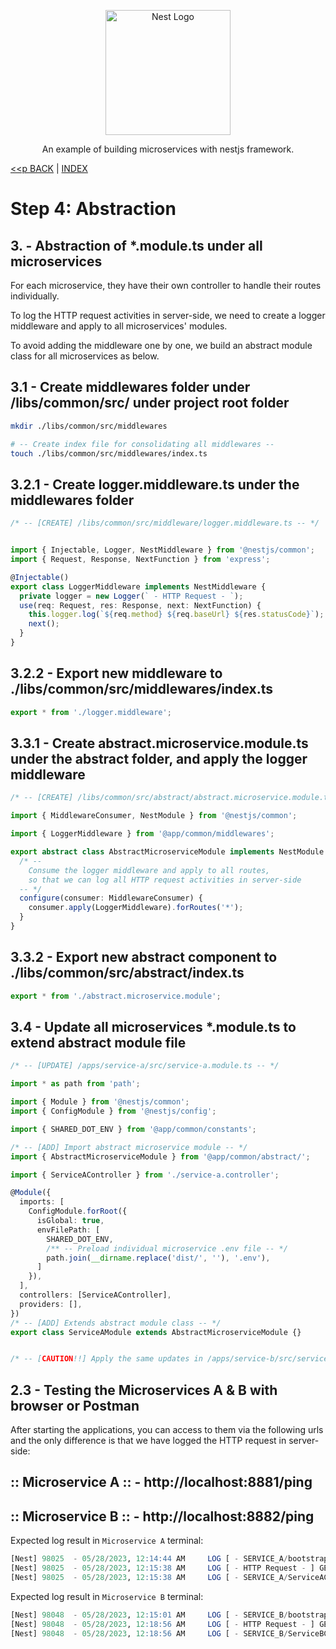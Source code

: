<p align="center">
  <a href="http://nestjs.com/" target="blank"><img src="https://nestjs.com/img/logo-small.svg" width="200" alt="Nest Logo" /></a>
</p>

<p align="center">An example of building microservices with nestjs framework.</p>

[<<p BACK](./step4.2.md) | [INDEX](../README.md)

# Step 4: Abstraction

## 3. - Abstraction of *.module.ts under all microservices

For each microservice, they have their own controller to handle their routes individually.

To log the HTTP request activities in server-side, we need to create a logger middleware and apply to all microservices' modules. 

To avoid adding the middleware one by one, we build an abstract module class for all microservices as below.


## 3.1 - Create middlewares folder under /libs/common/src/ under project root folder
```bash
mkdir ./libs/common/src/middlewares

# -- Create index file for consolidating all middlewares -- 
touch ./libs/common/src/middlewares/index.ts
```


## 3.2.1 - Create logger.middleware.ts under the middlewares folder

```ts
/* -- [CREATE] /libs/common/src/middleware/logger.middleware.ts -- */


import { Injectable, Logger, NestMiddleware } from '@nestjs/common';
import { Request, Response, NextFunction } from 'express';

@Injectable()
export class LoggerMiddleware implements NestMiddleware {
  private logger = new Logger(` - HTTP Request - `);
  use(req: Request, res: Response, next: NextFunction) {
    this.logger.log(`${req.method} ${req.baseUrl} ${res.statusCode}`);
    next();
  }
}
```


## 3.2.2 - Export new middleware to ./libs/common/src/middlewares/index.ts
```ts
export * from './logger.middleware';
```


## 3.3.1 - Create abstract.microservice.module.ts under the abstract folder, and apply the logger middleware

```ts
/* -- [CREATE] /libs/common/src/abstract/abstract.microservice.module.ts -- */

import { MiddlewareConsumer, NestModule } from '@nestjs/common';

import { LoggerMiddleware } from '@app/common/middlewares';

export abstract class AbstractMicroserviceModule implements NestModule {
  /* --
    Consume the logger middleware and apply to all routes, 
    so that we can log all HTTP request activities in server-side
  -- */
  configure(consumer: MiddlewareConsumer) {
    consumer.apply(LoggerMiddleware).forRoutes('*');
  }
}
```


## 3.3.2 - Export new abstract component to ./libs/common/src/abstract/index.ts
```ts
export * from './abstract.microservice.module';
```


## 3.4 - Update all microservices *.module.ts to extend abstract module file

```ts
/* -- [UPDATE] /apps/service-a/src/service-a.module.ts -- */

import * as path from 'path';

import { Module } from '@nestjs/common';
import { ConfigModule } from '@nestjs/config';

import { SHARED_DOT_ENV } from '@app/common/constants';

/* -- [ADD] Import abstract microservice module -- */
import { AbstractMicroserviceModule } from '@app/common/abstract/';

import { ServiceAController } from './service-a.controller';

@Module({
  imports: [
    ConfigModule.forRoot({
      isGlobal: true,
      envFilePath: [
        SHARED_DOT_ENV,
        /** -- Preload individual microservice .env file -- */
        path.join(__dirname.replace('dist/', ''), '.env'),
      ]
    }),
  ],
  controllers: [ServiceAController],
  providers: [],
})
/* -- [ADD] Extends abstract module class -- */
export class ServiceAModule extends AbstractMicroserviceModule {}


/* -- [CAUTION!!] Apply the same updates in /apps/service-b/src/service-b.module.ts -- */
```

## 2.3 - Testing the Microservices A & B with browser or Postman

After starting the applications, you can access to them via the following urls and the only difference is that we have logged the HTTP request in server-side:

## :: Microservice A :: - http://localhost:8881/ping
## :: Microservice B :: - http://localhost:8882/ping

Expected log result in `Microservice A` terminal:
```sql
[Nest] 98025  - 05/28/2023, 12:14:44 AM     LOG [ - SERVICE_A/bootstrap - ] 🚀 Running on: http://localhost:8881/
[Nest] 98025  - 05/28/2023, 12:15:38 AM     LOG [ - HTTP Request - ] GET /ping 200
[Nest] 98025  - 05/28/2023, 12:15:38 AM     LOG [ - SERVICE_A/ServiceAController - ] Someone ping me and I need to pong back~
```

Expected log result in `Microservice B` terminal:
```sql
[Nest] 98048  - 05/28/2023, 12:15:01 AM     LOG [ - SERVICE_B/bootstrap - ] 🚀 Running on: http://localhost:8882/
[Nest] 98048  - 05/28/2023, 12:18:56 AM     LOG [ - HTTP Request - ] GET /ping 200
[Nest] 98048  - 05/28/2023, 12:18:56 AM     LOG [ - SERVICE_B/ServiceBController - ] Someone ping me and I need to pong back~
```
